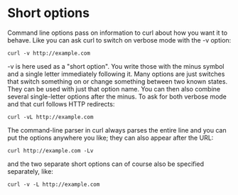 # Short options

Command line options pass on information to curl about how you want it to
behave. Like you can ask curl to switch on verbose mode with the -v option:

    curl -v http://example.com

-v is here used as a "short option". You write those with the minus symbol and
a single letter immediately following it. Many options are just switches that
switch something on or change something between two known states. They can
be used with just that option name. You can then also combine several
single-letter options after the minus. To ask for both verbose mode and that
curl follows HTTP redirects:

    curl -vL http://example.com

The command-line parser in curl always parses the entire line and you can put
the options anywhere you like; they can also appear after the URL:

    curl http://example.com -Lv

and the two separate short options can of course also be specified separately,
like:

    curl -v -L http://example.com
